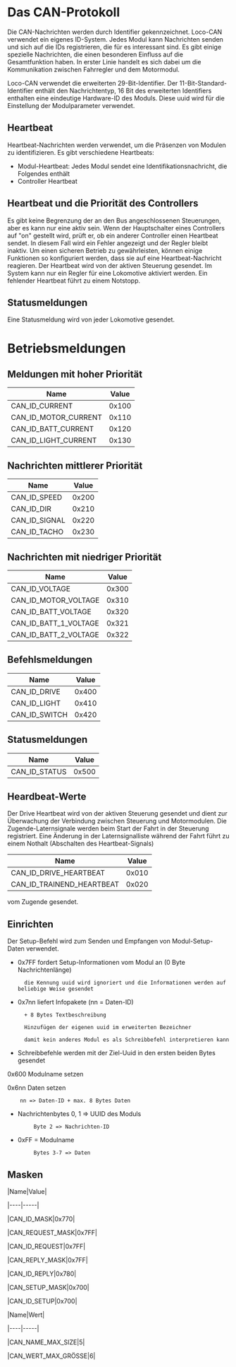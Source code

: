 # Das CAN-Protokoll

Die CAN-Nachrichten werden durch Identifier gekennzeichnet. Loco-CAN verwendet ein eigenes ID-System. Jedes Modul kann Nachrichten senden und sich auf die IDs registrieren, die für es interessant sind. Es gibt einige spezielle Nachrichten, die einen besonderen Einfluss auf die Gesamtfunktion haben. In erster Linie handelt es sich dabei um die Kommunikation zwischen Fahrregler und dem Motormodul.

Loco-CAN verwendet die erweiterten 29-Bit-Identifier. Der 11-Bit-Standard-Identifier enthält den Nachrichtentyp, 16 Bit des erweiterten Identifiers enthalten eine eindeutige Hardware-ID des Moduls. Diese uuid wird für die Einstellung der Modulparameter verwendet.

## Heartbeat
Heartbeat-Nachrichten werden verwendet, um die Präsenzen von Modulen zu identifizieren. Es gibt verschiedene Heartbeats:

* Modul-Heartbeat: Jedes Modul sendet eine Identifikationsnachricht, die Folgendes enthält
* Controller Heartbeat
## Heartbeat und die Priorität des Controllers
Es gibt keine Begrenzung der an den Bus angeschlossenen Steuerungen, aber es kann nur eine aktiv sein. Wenn der Hauptschalter eines Controllers auf "on" gestellt wird, prüft er, ob ein anderer Controller einen Heartbeat sendet. In diesem Fall wird ein Fehler angezeigt und der Regler bleibt inaktiv.
Um einen sicheren Betrieb zu gewährleisten, können einige Funktionen so konfiguriert werden, dass sie auf eine Heartbeat-Nachricht reagieren. Der Heartbeat wird von der aktiven Steuerung gesendet. Im System kann nur ein Regler für eine Lokomotive aktiviert werden. Ein fehlender Heartbeat führt zu einem Notstopp.

## Statusmeldungen
Eine Statusmeldung wird von jeder Lokomotive gesendet.

# Betriebsmeldungen

## Meldungen mit hoher Priorität

|Name|Value|
|----|-----|
|CAN_ID_CURRENT|0x100|
|CAN_ID_MOTOR_CURRENT|0x110|
|CAN_ID_BATT_CURRENT|0x120|
|CAN_ID_LIGHT_CURRENT|0x130|

## Nachrichten mittlerer Priorität

|Name|Value|
|----|-----|
|CAN_ID_SPEED|0x200|
|CAN_ID_DIR|0x210|
|CAN_ID_SIGNAL|0x220|
|CAN_ID_TACHO|0x230|

## Nachrichten mit niedriger Priorität

|Name|Value|
|----|-----|
|CAN_ID_VOLTAGE|0x300|
|CAN_ID_MOTOR_VOLTAGE|0x310|
|CAN_ID_BATT_VOLTAGE|0x320|
|CAN_ID_BATT_1_VOLTAGE|0x321|
|CAN_ID_BATT_2_VOLTAGE|0x322|

## Befehlsmeldungen

|Name|Value|
|----|-----|
|CAN_ID_DRIVE|0x400|
|CAN_ID_LIGHT|0x410|
|CAN_ID_SWITCH|0x420|

## Statusmeldungen

|Name|Value|
|----|-----|
|CAN_ID_STATUS|0x500|

## Heardbeat-Werte
Der Drive Heartbeat wird von der aktiven Steuerung gesendet und dient zur Überwachung der Verbindung zwischen Steuerung und Motormodulen. Die Zugende-Laternsignale werden beim Start der Fahrt in der Steuerung registriert. Eine Änderung in der Laternsignalliste während der Fahrt führt zu einem Nothalt (Abschalten des Heartbeat-Signals)

|Name|Value|
|----|-----|
|CAN_ID_DRIVE_HEARTBEAT|0x010|
|CAN_ID_TRAINEND_HEARTBEAT|0x020|

vom Zugende gesendet.

## Einrichten

Der Setup-Befehl wird zum Senden und Empfangen von Modul-Setup-Daten verwendet.

* 0x7FF fordert Setup-Informationen vom Modul an (0 Byte Nachrichtenlänge)

        die Kennung uuid wird ignoriert und die Informationen werden auf beliebige Weise gesendet

* 0x7nn liefert Infopakete (nn = Daten-ID)

        + 8 Bytes Textbeschreibung

        Hinzufügen der eigenen uuid im erweiterten Bezeichner

        damit kein anderes Modul es als Schreibbefehl interpretieren kann

* Schreibbefehle werden mit der Ziel-Uuid in den ersten beiden Bytes gesendet

0x600 Modulname setzen

0x6nn Daten setzen

        nn => Daten-ID + max. 8 Bytes Daten

* Nachrichtenbytes 0, 1 => UUID des Moduls

           Byte 2 => Nachrichten-ID

* 0xFF = Modulname

           Bytes 3-7 => Daten

## Masken

|Name|Value|

|----|-----|

|CAN_ID_MASK|0x770|

|CAN_REQUEST_MASK|0x7FF|

|CAN_ID_REQUEST|0x7FF|

|CAN_REPLY_MASK|0x7FF|

|CAN_ID_REPLY|0x780|

|CAN_SETUP_MASK|0x700|

|CAN_ID_SETUP|0x700|

|Name|Wert|

|----|-----|

|CAN_NAME_MAX_SIZE|5|

|CAN_WERT_MAX_GRÖSSE|6|

